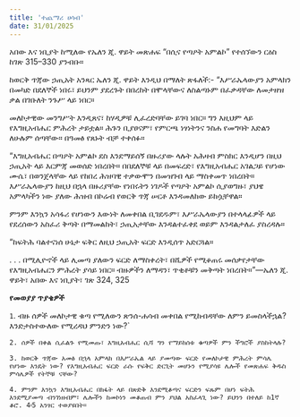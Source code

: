 ```yaml
---
title: 'ተጨማሪ ሀሳብ'
date: 31/01/2025
---
```


አበው እና ነቢያት ከሚለው የኤለን ጂ. ዋይት መጽሐፍ “በሲና የጣዖት አምልኮ” የተሰኘውን ርዕስ ከገጽ 315–330 ያንብቡ።

ከወርቅ ጥጃው ኃጢአት አንጻር ኤለን ጂ. ዋይት እንዲህ በማለት ጽፋለች:- “እሥራኤላውያን አምላክን በመካድ በደለኞች ነበሩ፣ ይህንም ያደረጉት በበረከት በሞላቸውና ለስልጣኑም በፈቃዳቸው ለመታዘዝ ቃል በገቡለት ንጉሥ ላይ ነበር።

መለኮታዊው መንግሥት እንዲጸና፣ ከሃዲዎቹ ሊፈረድባቸው ይገባ ነበር። ግን እዚህም ላይ የእግዚአብሔር ምሕረት ታይቷል። ሕጉን ቢያፀናም፣ የምርጫ ነፃነትንና ንስሐ የመግባት እድልን ለሁሉም ሰጣቸው። በዓመፅ የጸኑት ብቻ ተቀሰፉ።

“እግዚአብሔር በጣዖት አምልኮ ደስ እንደማይሰኝ በዙሪያው ላሉት አሕዛብ ምስክር እንዲሆን በዚህ ኃጢአት ላይ እርምጃ መወሰድ ነበረበት። በበደለኞቹ ላይ በመፍረድ፣ የእግዚአብሔር አገልጋይ የሆነው ሙሴ፣ በወንጀላቸው ላይ የከበረ ሕዝባዊ ተቃውሞን በመዝገብ ላይ ማስቀመጥ ነበረበት። እሥራኤላውያን ከዚህ በኋላ በዙሪያቸው የነበሩትን ነገዶች የጣዖት አምልኮ ሲያወግዙ፣ ያህዌ አምላካችን ነው ያለው ሕዝብ በኮሬብ የወርቅ ጥጃ ሠርቶ እንዳመለከው ይከሷቸዋል።

ምንም እንኳን አሳፋሪ የሆነውን እውነት ለመቀበል ቢገደዱም፣ እሥራኤላውያን በተላላፊዎች ላይ የደረሰውን አስፈሪ ቅጣት በማመልከት፣ ኃጢአታቸው እንዳልተፈቀደ ወይም እንዳልታለፈ ያስረዳሉ።

“ከፍትሕ ባልተናነሰ ሁኔታ ፍቅር ለዚህ ኃጢአት ፍርድ እንዲሰጥ አድርጓል።

. . . በሚሊዮኖች ላይ ሊመጣ ያለውን ፍርድ ለማስቀረት፣ በሺዎች የሚቆጠሩ መሰቃየታቸው የእግዚአብሔርን ምሕረት ያሳይ ነበር። ብዙዎችን ለማዳን፣ ጥቂቶቹን መቅጣት ነበረበት።”—ኤለን ጂ. ዋይት፣ አበው እና ነቢያት፣ ገጽ 324, 325

**የመወያያ ጥያቄዎች**

`1`. ብዙ ሰዎች መለኮታዊ ቁጣ የሚለውን ጽንሰ-ሐሳብ መቀበል የሚከብዳቸው ለምን ይመስላችኋል? እንድታስተውለው የሚረዳህ ምንድን ነው?`

`2. ሰዎች በቀል ሲፈልጉ የሚመጡ፣ እግዚአብሔር ሲሻ ግን የማይከሰቱ ቁጣዎች ምን ችግሮች ያስከትላሉ?`

`3. ከወርቅ ጥጃው አመፅ በኋላ አምላክ በእሥራኤል ላይ ያመጣው ፍርድ የመለኮታዊ ምሕረት ምሳሌ የሆነው እንዴት ነው? የእግዚአብሔር ፍርድ ራሱ የፍቅር ድርጊት መሆኑን የሚያሳዩ ሌሎች የመጽሐፍ ቅዱስ ምሳሌዎች የትኞቹ ናቸው?`

`4. ምንም እንኳን እግዚአብሔር በክፋት ላይ በጽድቅ እንደሚቆጣና ፍርድን ፍጹም በሆነ ፍትሕ እንደሚያመጣ ብንገነዘብም፣ ሌሎችን ከመኮነን መቆጠብ ምን ያህል አስፈላጊ ነው? ይህንን በተለይ ከ1ኛ ቆሮ. 4፡5 አንፃር ተወያዩበት።`